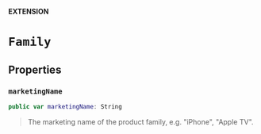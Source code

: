 **EXTENSION**

# `Family`

## Properties
### `marketingName`

```swift
public var marketingName: String
```

> The marketing name of the product family, e.g. "iPhone", "Apple TV".
